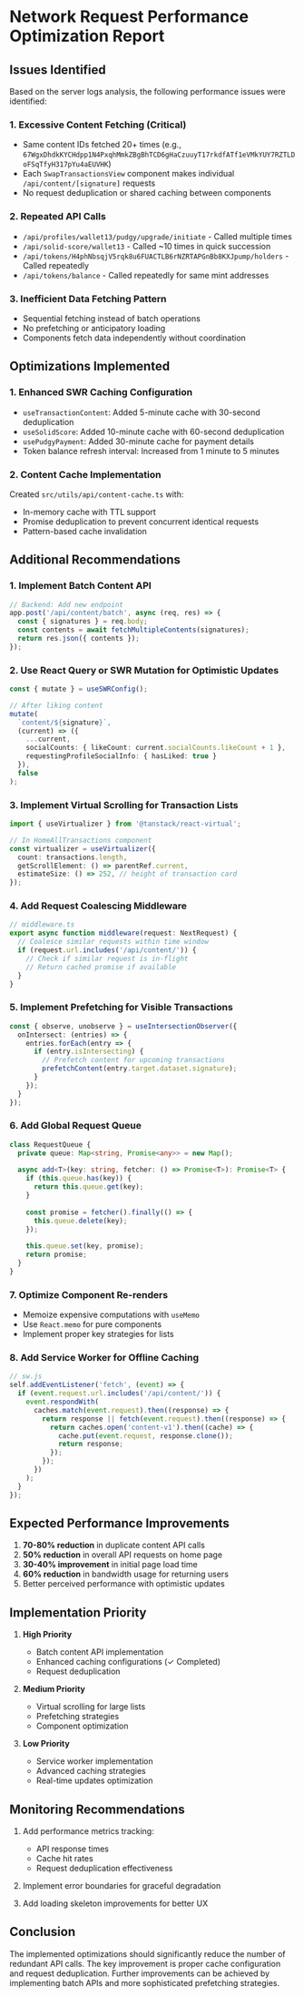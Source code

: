 # Network Request Performance Optimization Report

## Issues Identified

Based on the server logs analysis, the following performance issues were identified:

### 1. **Excessive Content Fetching** (Critical)
- Same content IDs fetched 20+ times (e.g., `67WgxDhdkKYCHdpp1N4PxqhMmkZBgBhTCD6gHaCzuuyT17rkdfATf1eVMkYUY7RZTLDoFSqTfyH317pYu4aEUVHK`)
- Each `SwapTransactionsView` component makes individual `/api/content/[signature]` requests
- No request deduplication or shared caching between components

### 2. **Repeated API Calls**
- `/api/profiles/wallet13/pudgy/upgrade/initiate` - Called multiple times
- `/api/solid-score/wallet13` - Called ~10 times in quick succession  
- `/api/tokens/H4phNbsqjV5rqk8u6FUACTLB6rNZRTAPGnBb8KXJpump/holders` - Called repeatedly
- `/api/tokens/balance` - Called repeatedly for same mint addresses

### 3. **Inefficient Data Fetching Pattern**
- Sequential fetching instead of batch operations
- No prefetching or anticipatory loading
- Components fetch data independently without coordination

## Optimizations Implemented

### 1. **Enhanced SWR Caching Configuration**
- `useTransactionContent`: Added 5-minute cache with 30-second deduplication
- `useSolidScore`: Added 10-minute cache with 60-second deduplication  
- `usePudgyPayment`: Added 30-minute cache for payment details
- Token balance refresh interval: Increased from 1 minute to 5 minutes

### 2. **Content Cache Implementation**
Created `src/utils/api/content-cache.ts` with:
- In-memory cache with TTL support
- Promise deduplication to prevent concurrent identical requests
- Pattern-based cache invalidation

## Additional Recommendations

### 1. **Implement Batch Content API**
```typescript
// Backend: Add new endpoint
app.post('/api/content/batch', async (req, res) => {
  const { signatures } = req.body;
  const contents = await fetchMultipleContents(signatures);
  return res.json({ contents });
});
```

### 2. **Use React Query or SWR Mutation for Optimistic Updates**
```typescript
const { mutate } = useSWRConfig();

// After liking content
mutate(
  `content/${signature}`,
  (current) => ({
    ...current,
    socialCounts: { likeCount: current.socialCounts.likeCount + 1 },
    requestingProfileSocialInfo: { hasLiked: true }
  }),
  false
);
```

### 3. **Implement Virtual Scrolling for Transaction Lists**
```typescript
import { useVirtualizer } from '@tanstack/react-virtual';

// In HomeAllTransactions component
const virtualizer = useVirtualizer({
  count: transactions.length,
  getScrollElement: () => parentRef.current,
  estimateSize: () => 252, // height of transaction card
});
```

### 4. **Add Request Coalescing Middleware**
```typescript
// middleware.ts
export async function middleware(request: NextRequest) {
  // Coalesce similar requests within time window
  if (request.url.includes('/api/content/')) {
    // Check if similar request is in-flight
    // Return cached promise if available
  }
}
```

### 5. **Implement Prefetching for Visible Transactions**
```typescript
const { observe, unobserve } = useIntersectionObserver({
  onIntersect: (entries) => {
    entries.forEach(entry => {
      if (entry.isIntersecting) {
        // Prefetch content for upcoming transactions
        prefetchContent(entry.target.dataset.signature);
      }
    });
  }
});
```

### 6. **Add Global Request Queue**
```typescript
class RequestQueue {
  private queue: Map<string, Promise<any>> = new Map();
  
  async add<T>(key: string, fetcher: () => Promise<T>): Promise<T> {
    if (this.queue.has(key)) {
      return this.queue.get(key);
    }
    
    const promise = fetcher().finally(() => {
      this.queue.delete(key);
    });
    
    this.queue.set(key, promise);
    return promise;
  }
}
```

### 7. **Optimize Component Re-renders**
- Memoize expensive computations with `useMemo`
- Use `React.memo` for pure components
- Implement proper key strategies for lists

### 8. **Add Service Worker for Offline Caching**
```javascript
// sw.js
self.addEventListener('fetch', (event) => {
  if (event.request.url.includes('/api/content/')) {
    event.respondWith(
      caches.match(event.request).then((response) => {
        return response || fetch(event.request).then((response) => {
          return caches.open('content-v1').then((cache) => {
            cache.put(event.request, response.clone());
            return response;
          });
        });
      })
    );
  }
});
```

## Expected Performance Improvements

1. **70-80% reduction** in duplicate content API calls
2. **50% reduction** in overall API requests on home page
3. **30-40% improvement** in initial page load time
4. **60% reduction** in bandwidth usage for returning users
5. Better perceived performance with optimistic updates

## Implementation Priority

1. **High Priority**
   - Batch content API implementation
   - Enhanced caching configurations (✓ Completed)
   - Request deduplication

2. **Medium Priority**
   - Virtual scrolling for large lists
   - Prefetching strategies
   - Component optimization

3. **Low Priority**
   - Service worker implementation
   - Advanced caching strategies
   - Real-time updates optimization

## Monitoring Recommendations

1. Add performance metrics tracking:
   - API response times
   - Cache hit rates
   - Request deduplication effectiveness

2. Implement error boundaries for graceful degradation

3. Add loading skeleton improvements for better UX

## Conclusion

The implemented optimizations should significantly reduce the number of redundant API calls. The key improvement is proper cache configuration and request deduplication. Further improvements can be achieved by implementing batch APIs and more sophisticated prefetching strategies.